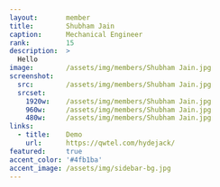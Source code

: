 ```yaml
---
layout:       member
title:        Shubham Jain
caption:      Mechanical Engineer
rank:         15
description:  >
  Hello
image:        /assets/img/members/Shubham Jain.jpg
screenshot:
  src:        /assets/img/members/Shubham Jain.jpg
  srcset:
    1920w:    /assets/img/members/Shubham Jain.jpg
    960w:     /assets/img/members/Shubham Jain.jpg
    480w:     /assets/img/members/Shubham Jain.jpg
links:
  - title:    Demo
    url:      https://qwtel.com/hydejack/
featured:     true
accent_color: '#4fb1ba'
accent_image: /assets/img/sidebar-bg.jpg
---
```

